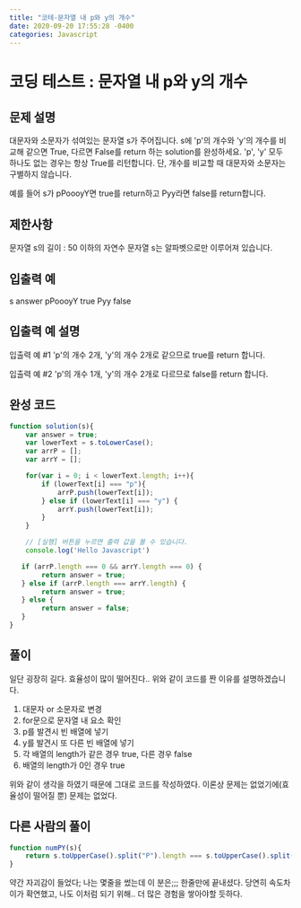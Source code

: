 ```yaml
---
title: "코테-문자열 내 p와 y의 개수"
date: 2020-09-20 17:55:28 -0400
categories: Javascript
---
```


코딩 테스트 : 문자열 내 p와 y의 개수
===

문제 설명
---
대문자와 소문자가 섞여있는 문자열 s가 주어집니다. s에 'p'의 개수와 'y'의 개수를 비교해 같으면 True, 다르면 False를 return 하는 solution를 완성하세요. 'p', 'y' 모두 하나도 없는 경우는 항상 True를 리턴합니다. 단, 개수를 비교할 때 대문자와 소문자는 구별하지 않습니다.

예를 들어 s가 pPoooyY면 true를 return하고 Pyy라면 false를 return합니다.

제한사항
---
문자열 s의 길이 : 50 이하의 자연수
문자열 s는 알파벳으로만 이루어져 있습니다.

입출력 예
---
s	answer
pPoooyY	true
Pyy	false

입출력 예 설명
---
입출력 예 #1
'p'의 개수 2개, 'y'의 개수 2개로 같으므로 true를 return 합니다.

입출력 예 #2
'p'의 개수 1개, 'y'의 개수 2개로 다르므로 false를 return 합니다.

완성 코드
---
``` javascript
function solution(s){
    var answer = true;
    var lowerText = s.toLowerCase();
    var arrP = [];
    var arrY = [];

    for(var i = 0; i < lowerText.length; i++){
        if (lowerText[i] === "p"){
            arrP.push(lowerText[i]);
        } else if (lowerText[i] === "y") {
            arrY.push(lowerText[i]);
        }
    }

    // [실행] 버튼을 누르면 출력 값을 볼 수 있습니다.
    console.log('Hello Javascript')

   if (arrP.length === 0 && arrY.length === 0) {
        return answer = true;
   } else if (arrP.length === arrY.length) {
        return answer = true;
   } else {
        return answer = false;
   } 
}
```
풀이
---
일단 굉장히 길다. 효율성이 많이 떨어진다..
위와 같이 코드를 짠 이유를 설명하겠습니다.
1. 대문자 or 소문자로 변경
2. for문으로 문자열 내 요소 확인
3. p를 발견시 빈 배열에 넣기
4. y를 발견시 또 다른 빈 배열에 넣기
5. 각 배열의 length가 같은 경우 true, 다른 경우 false
6. 배열의 length가 0인 경우 true

위와 같이 생각을 하였기 때문에 그대로 코드를 작성하였다.
이론상 문제는 없었기에(효율성이 떨어질 뿐) 문제는 없었다.

다른 사람의 풀이
---
``` javascript
function numPY(s){
    return s.toUpperCase().split("P").length === s.toUpperCase().split("Y").length;
}
```
약간 자괴감이 들었다; 나는 몇줄을 썼는데 이 분은;;; 한줄만에 끝내셨다.
당연히 속도차이가 확연했고, 나도 이처럼 되기 위해.. 더 많은 경험을 쌓아야할 듯하다.
